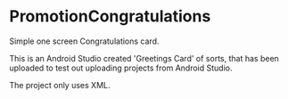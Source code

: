 # PromotionCongratulations
Simple one screen Congratulations card.

This is an Android Studio created 'Greetings Card' of sorts, that has been uploaded to test out uploading projects from Android Studio.

The project only uses XML.

